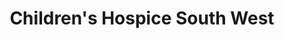 ---
title: "Children's Hospice South West"
url: /camborne/childrens-hospice-south-west/
shop: charity
---